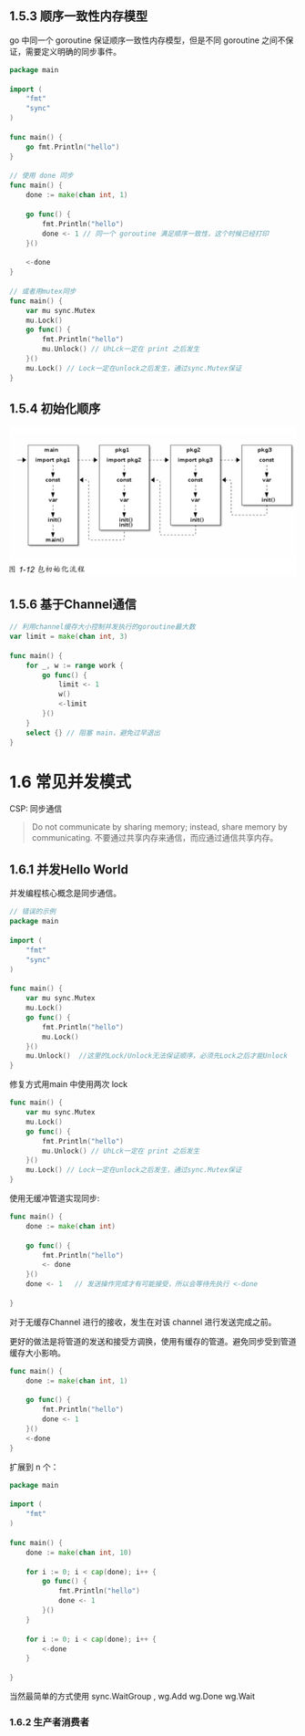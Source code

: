 ## 1.5.3 顺序一致性内存模型

go 中同一个 goroutine 保证顺序一致性内存模型，但是不同 goroutine 之间不保证，需要定义明确的同步事件。

```go
package main

import (
	"fmt"
	"sync"
)

func main() {
	go fmt.Println("hello")
}

// 使用 done 同步
func main() {
	done := make(chan int, 1)

	go func() {
		fmt.Println("hello")
		done <- 1 // 同一个 goroutine 满足顺序一致性，这个时候已经打印
	}()

	<-done
}

// 或者用mutex同步
func main() {
	var mu sync.Mutex
	mu.Lock()
	go func() {
		fmt.Println("hello")
		mu.Unlock() // UhLck一定在 print 之后发生
	}()
	mu.Lock() // Lock一定在unlock之后发生，通过sync.Mutex保证
}
```

## 1.5.4 初始化顺序

![](./init_order.png)

## 1.5.6 基于Channel通信

```go
// 利用channel缓存大小控制并发执行的goroutine最大数
var limit = make(chan int, 3)

func main() {
	for _, w := range work {
		go func() {
			limit <- 1
			w()
			<-limit
		}()
	}
	select {} // 阻塞 main，避免过早退出
}
```

# 1.6 常见并发模式

CSP: 同步通信

> Do not communicate by sharing memory; instead, share memory by communicating.
> 不要通过共享内存来通信，而应通过通信共享内存。

## 1.6.1 并发Hello World

并发编程核心概念是同步通信。

```go
// 错误的示例
package main

import (
	"fmt"
	"sync"
)

func main() {
	var mu sync.Mutex
	mu.Lock()
	go func() {
		fmt.Println("hello")
		mu.Lock()
	}()
	mu.Unlock()  //这里的Lock/Unlock无法保证顺序，必须先Lock之后才能Unlock
}
```

修复方式用main 中使用两次 lock

```go
func main() {
	var mu sync.Mutex
	mu.Lock()
	go func() {
		fmt.Println("hello")
		mu.Unlock() // UhLck一定在 print 之后发生
	}()
	mu.Lock() // Lock一定在unlock之后发生，通过sync.Mutex保证
}
```

使用无缓冲管道实现同步:

```go
func main() {
	done := make(chan int)

	go func() {
		fmt.Println("hello")
		<- done
	}()
	done <- 1   // 发送操作完成才有可能接受，所以会等待先执行 <-done

}
```

对于无缓存Channel 进行的接收，发生在对该 channel 进行发送完成之前。

更好的做法是将管道的发送和接受方调换，使用有缓存的管道。避免同步受到管道缓存大小影响。


```go
func main() {
	done := make(chan int, 1)

	go func() {
		fmt.Println("hello")
		done <- 1
	}()
	<-done
}
```

扩展到 n 个：

```go
package main

import (
	"fmt"
)

func main() {
	done := make(chan int, 10)

	for i := 0; i < cap(done); i++ {
		go func() {
			fmt.Println("hello")
			done <- 1
		}()
	}

	for i := 0; i < cap(done); i++ {
		<-done
	}

}
```
当然最简单的方式使用 sync.WaitGroup , wg.Add wg.Done wg.Wait


### 1.6.2 生产者消费者

